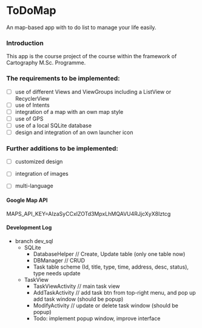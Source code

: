 # ToDoMap
An map-based app with to do list to manage your life easily.

### Introduction
This app is the course project of the <Mobile Cartography> course within the framework of Cartography M.Sc. Programme.

### The requirements to be implemented:
- [ ] use of different Views and ViewGroups including a ListView or RecyclerView
- [ ] use of Intents
- [ ] integration of a map with an own map style
- [ ] use of GPS
- [ ] use of a local SQLite database
- [ ] design and integration of an own launcher icon

### Further additions to be implemented:
- [ ] customized design
- [ ] integration of images
- [ ] multi-language


#### Google Map API
MAPS_API_KEY=AIzaSyCCxIZOTd3MpxLhMQAVU4RJjcXyX8Iztcg

#### Development Log

- branch dev_sql
  - SQLite 
    - DatabaseHelper // Create, Update table (only one table now)
    - DBManager // CRUD
    - Task table scheme (Id, title, type, time, address, desc, status), type needs update
  - TaskView
    - TaskViewActivity // main task view
    - AddTaskActivity // add task btn from top-right menu, and pop up add task window (should be popup)
    - ModifyActivity // update or delete task window (should be popup)
    - Todo: implement popup window, improve interface

